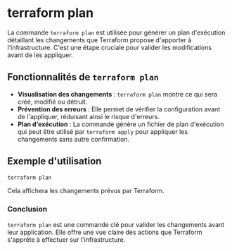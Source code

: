 
# terraform plan

La commande `terraform plan` est utilisée pour générer un plan d'exécution détaillant les changements que Terraform propose d'apporter à l'infrastructure. C'est une étape cruciale pour valider les modifications avant de les appliquer.

## Fonctionnalités de `terraform plan`

- **Visualisation des changements** : `terraform plan` montre ce qui sera créé, modifié ou détruit.
- **Prévention des erreurs** : Elle permet de vérifier la configuration avant de l'appliquer, réduisant ainsi le risque d'erreurs.
- **Plan d'exécution** : La commande génère un fichier de plan d'exécution qui peut être utilisé par `terraform apply` pour appliquer les changements sans autre confirmation.

## Exemple d'utilisation

```bash
terraform plan
```

Cela affichera les changements prévus par Terraform.

### Conclusion

`terraform plan` est une commande clé pour valider les changements avant leur application. Elle offre une vue claire des actions que Terraform s'apprête à effectuer sur l'infrastructure.
